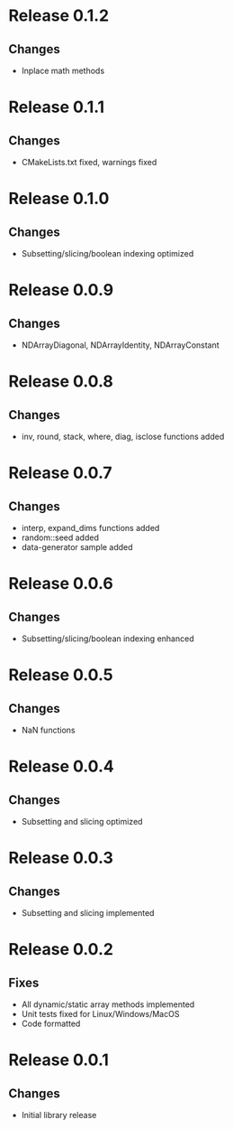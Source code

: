 # Release 0.1.2
## Changes
* Inplace math methods

# Release 0.1.1
## Changes
* CMakeLists.txt fixed, warnings fixed

# Release 0.1.0
## Changes
* Subsetting/slicing/boolean indexing optimized

# Release 0.0.9
## Changes
* NDArrayDiagonal, NDArrayIdentity, NDArrayConstant

# Release 0.0.8
## Changes
* inv, round, stack, where, diag, isclose functions added

# Release 0.0.7
## Changes
* interp, expand_dims functions added
* random::seed added
* data-generator sample added

# Release 0.0.6
## Changes
* Subsetting/slicing/boolean indexing enhanced

# Release 0.0.5
## Changes
* NaN functions

# Release 0.0.4
## Changes
* Subsetting and slicing optimized

# Release 0.0.3
## Changes
* Subsetting and slicing implemented

# Release 0.0.2
## Fixes
* All dynamic/static array methods implemented
* Unit tests fixed for Linux/Windows/MacOS
* Code formatted

# Release 0.0.1
## Changes
* Initial library release

